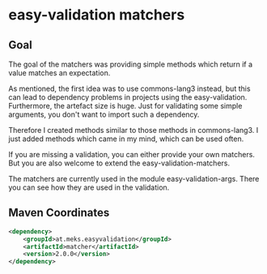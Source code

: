 # easy-validation matchers

## Goal
The goal of the matchers was providing simple methods which return if a value matches an expectation.

As mentioned, the first idea was to use commons-lang3 instead, but this can lead to dependency problems in projects 
using the easy-validation. Furthermore, the artefact size is huge. Just for validating some simple arguments, 
you don't want to import such a dependency.

Therefore I created methods similar to those methods in commons-lang3.
I just added methods which came in my mind, which can be used often.

If you are missing a validation, you can either provide your own matchers. But you are also welcome to extend the
easy-validation-matchers.

The matchers are currently used in the module easy-validation-args. There you can see how they are used in the validation.

## Maven Coordinates

```xml
<dependency>
    <groupId>at.meks.easyvalidation</groupId>
    <artifactId>matcher</artifactId>
    <version>2.0.0</version>
</dependency>
```